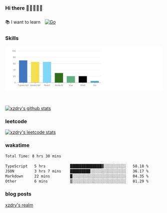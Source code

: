 ### Hi there 👋👋👋👋👋

 :books: I want to learn <a href="https://go.dev/" target="_blank"><img style="margin: 10px" src="https://profilinator.rishav.dev/skills-assets/go-original.svg" alt="Go" height="50" /></a>  

### Skills
![](img/2022-09-05-22-04-20.png)

<br />

[![xzdry's github stats](https://github-readme-stats.vercel.app/api?username=xzdry&count_private=true&show_icons=true&theme=vue)](https://github.com/xzdry)

### leetcode
[![xzdry's leetcode stats](https://leetcard.jacoblin.cool/xzdry-2?theme=light&font=Anek%20Kannada&site=cn)](https://leetcode.cn/u/xzdry-2/)

### wakatime
<!--START_SECTION:waka-->

```text
Total Time: 8 hrs 30 mins

TypeScript   5 hrs           ██████████████▓░░░░░░░░░░   58.18 %
JSON         3 hrs 7 mins    █████████░░░░░░░░░░░░░░░░   36.17 %
Markdown     22 mins         █░░░░░░░░░░░░░░░░░░░░░░░░   04.35 %
Other        6 mins          ▒░░░░░░░░░░░░░░░░░░░░░░░░   01.29 %
```

<!--END_SECTION:waka-->

### blog posts
[xzdry's realm](https://www.justdry.net/)
